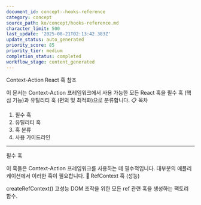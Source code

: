 ```yaml
---
document_id: concept--hooks-reference
category: concept
source_path: ko/concept/hooks-reference.md
character_limit: 500
last_update: '2025-08-21T02:13:42.383Z'
update_status: auto_generated
priority_score: 85
priority_tier: medium
completion_status: completed
workflow_stage: content_generated
---
```

Context-Action React 훅 참조

이 문서는 Context-Action 프레임워크에서 사용 가능한 모든 React 훅을 필수 훅 (핵심 기능)과 유틸리티 훅 (편의 및 최적화)으로 분류합니다. 📋 목차

1. 필수 훅
2. 유틸리티 훅
3. 훅 분류
4. 사용 가이드라인

---

필수 훅

이 훅들은 Context-Action 프레임워크를 사용하는 데 필수적입니다. 대부분의 애플리케이션에서 이러한 훅이 필요합니다. 🔧 RefContext 훅 (성능)

createRefContext<T>()
고성능 DOM 조작을 위한 모든 ref 관련 훅을 생성하는 팩토리 함수.
